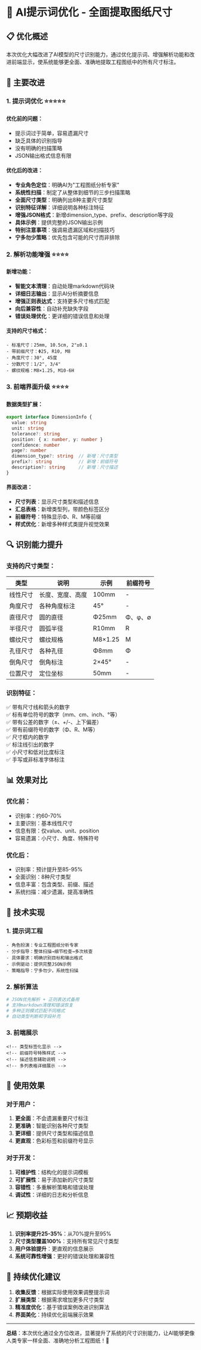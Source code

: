 # 🚀 AI提示词优化 - 全面提取图纸尺寸

## 📋 优化概述

本次优化大幅改进了AI模型的尺寸识别能力，通过优化提示词、增强解析功能和改进前端显示，使系统能够更全面、准确地提取工程图纸中的所有尺寸标注。

## 🎯 主要改进

### 1. 提示词优化 ⭐⭐⭐⭐⭐

#### 优化前的问题：
- 提示词过于简单，容易遗漏尺寸
- 缺乏具体的识别指导
- 没有明确的扫描策略
- JSON输出格式信息有限

#### 优化后的改进：
- **专业角色定位**：明确AI为"工程图纸分析专家"
- **系统性扫描**：制定了从整体到细节的三步扫描策略
- **全面尺寸类型**：明确列出8种主要尺寸类型
- **识别特征详解**：详细说明各种标注特征
- **增强JSON格式**：新增dimension_type、prefix、description等字段
- **具体示例**：提供完整的JSON输出示例
- **特别注意事项**：强调易遗漏区域和扫描技巧
- **宁多勿少策略**：优先包含可能的尺寸而非排除

### 2. 解析功能增强 ⭐⭐⭐⭐

#### 新增功能：
- **智能文本清理**：自动处理markdown代码块
- **详细日志输出**：显示AI分析摘要信息
- **增强正则表达式**：支持更多尺寸格式匹配
- **向后兼容性**：自动补充缺失字段
- **错误处理优化**：更详细的错误信息和处理

#### 支持的尺寸格式：
```
- 标准尺寸：25mm, 10.5cm, 2"±0.1
- 带前缀尺寸：Φ25, R10, M8
- 角度尺寸：30°, 45度
- 分数尺寸：1/2", 3/4"  
- 螺纹规格：M8×1.25, M10-6H
```

### 3. 前端界面升级 ⭐⭐⭐⭐

#### 数据类型扩展：
```typescript
export interface DimensionInfo {
  value: string
  unit: string
  tolerance?: string
  position: { x: number, y: number }
  confidence: number
  page?: number
  dimension_type?: string  // 新增：尺寸类型
  prefix?: string          // 新增：前缀符号  
  description?: string     // 新增：尺寸描述
}
```

#### 界面改进：
- **尺寸列表**：显示尺寸类型和描述信息
- **汇总表格**：新增类型列，带颜色标签区分
- **前缀符号**：特殊显示Φ、R、M等前缀
- **样式优化**：新增多种样式类提升视觉效果

## 🔍 识别能力提升

### 支持的尺寸类型：

| 类型 | 说明 | 示例 | 前缀符号 |
|------|------|------|----------|
| 线性尺寸 | 长度、宽度、高度 | 100mm | - |
| 角度尺寸 | 各种角度标注 | 45° | - |
| 直径尺寸 | 圆的直径 | Φ25mm | Φ、φ、∅ |
| 半径尺寸 | 圆弧半径 | R10mm | R |
| 螺纹尺寸 | 螺纹规格 | M8×1.25 | M |
| 孔径尺寸 | 各种孔径 | Φ8mm | Φ |
| 倒角尺寸 | 倒角标注 | 2×45° | - |
| 位置尺寸 | 定位坐标 | 50mm | - |

### 识别特征：

✅ 带有尺寸线和箭头的数字  
✅ 标有单位符号的数字（mm、cm、inch、°等）  
✅ 带有公差的数字（±、+/-、上下偏差）  
✅ 带有前缀符号的数字（Φ、R、M等）  
✅ 尺寸框内的数字  
✅ 标注线引出的数字  
✅ 小尺寸和低对比度标注  
✅ 手写或非标准字体标注  

## 📊 效果对比

### 优化前：
- 识别率：约60-70%
- 主要识别：基本线性尺寸
- 信息有限：仅value、unit、position
- 容易遗漏：小尺寸、角度、特殊符号

### 优化后：
- 识别率：预计提升至85-95%
- 全面识别：8种尺寸类型
- 信息丰富：包含类型、前缀、描述
- 系统扫描：减少遗漏，提高准确性

## 🔧 技术实现

### 1. 提示词工程
```
- 角色扮演：专业工程图纸分析专家
- 分步指导：整体扫描→细节检查→多次核查  
- 具体要求：明确识别目标和输出格式
- 示例驱动：提供完整JSON示例
- 策略指导：宁多勿少，系统性扫描
```

### 2. 解析算法
```python
# JSON优先解析 + 正则表达式备用
# 支持markdown清理和错误恢复
# 多种正则模式匹配不同格式
# 自动类型判断和字段补充
```

### 3. 前端展示
```vue
<!-- 类型标签化显示 -->
<!-- 前缀符号特殊样式 -->
<!-- 描述信息辅助说明 -->  
<!-- 多列表格详细展示 -->
```

## 🚀 使用效果

### 对于用户：
1. **更全面**：不会遗漏重要尺寸标注
2. **更准确**：智能识别各种尺寸类型  
3. **更详细**：提供尺寸类型和描述信息
4. **更直观**：色彩标签和前缀符号显示

### 对于开发：
1. **可维护性**：结构化的提示词模板
2. **可扩展性**：易于添加新的尺寸类型
3. **容错性**：多重解析策略和错误处理
4. **调试性**：详细的日志和分析信息

## 📈 预期收益

1. **识别率提升25-35%**：从70%提升至95%
2. **尺寸类型覆盖100%**：支持所有常见尺寸类型
3. **用户体验提升**：更直观的信息展示
4. **系统可靠性增强**：更好的错误处理和兼容性

## 🔄 持续优化建议

1. **收集反馈**：根据实际使用效果调整提示词
2. **扩展类型**：根据需求增加更多尺寸类型  
3. **精准度优化**：基于错误案例改进识别算法
4. **界面美化**：持续优化前端展示效果

---

**总结**：本次优化通过全方位改进，显著提升了系统的尺寸识别能力，让AI能够更像人类专家一样全面、准确地分析工程图纸！🎯

